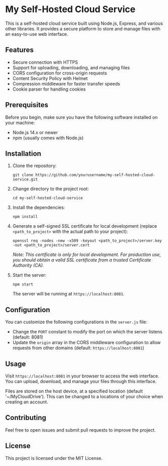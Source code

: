 # My Self-Hosted Cloud Service

This is a self-hosted cloud service built using Node.js, Express, and various other libraries. It provides a secure platform to store and manage files with an easy-to-use web interface.

## Features

- Secure connection with HTTPS
- Support for uploading, downloading, and managing files
- CORS configuration for cross-origin requests
- Content Security Policy with Helmet
- Compression middleware for faster transfer speeds
- Cookie parser for handling cookies

## Prerequisites

Before you begin, make sure you have the following software installed on your machine:

- Node.js 14.x or newer
- npm (usually comes with Node.js)

## Installation

1. Clone the repository:

   ```
   git clone https://github.com/yourusername/my-self-hosted-cloud-service.git
   ```

2. Change directory to the project root:

   ```
   cd my-self-hosted-cloud-service
   ```

3. Install the dependencies:

   ```
   npm install
   ```

4. Generate a self-signed SSL certificate for local development (replace `<path_to_project>` with the actual path to your project):

   ```
   openssl req -nodes -new -x509 -keyout <path_to_project>/server.key -out <path_to_project>/server.cert
   ```

   _Note: This certificate is only for local development. For production use, you should obtain a valid SSL certificate from a trusted Certificate Authority (CA)._

5. Start the server:

   ```
   npm start
   ```

   The server will be running at `https://localhost:8081`.

## Configuration

You can customize the following configurations in the `server.js` file:

- Change the `PORT` constant to modify the port on which the server listens (default: 8081)
- Update the `origin` array in the CORS middleware configuration to allow requests from other domains (default: `https://localhost:8081`)

## Usage

Visit `https://localhost:8081` in your browser to access the web interface. You can upload, download, and manage your files through this interface.

Files are stored on the host device, at a specified location (default '~/MyCloudDrive'). This can be changed to a locations of your choice when creating an account.

## Contributing

Feel free to open issues and submit pull requests to improve the project.

## License

This project is licensed under the MIT License.
